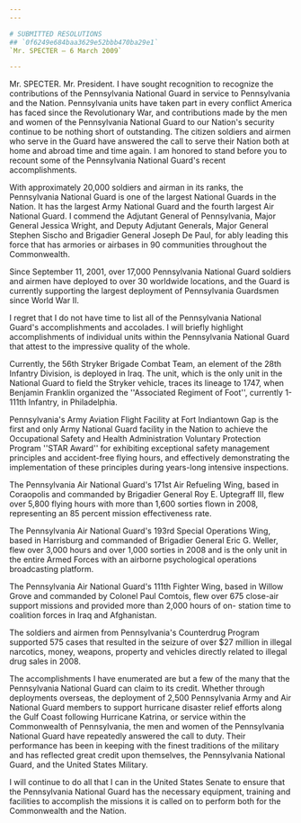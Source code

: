 ```yaml
---
---

# SUBMITTED RESOLUTIONS
## `0f6249e684baa3629e52bbb470ba29e1`
`Mr. SPECTER — 6 March 2009`

---
```



Mr. SPECTER. Mr. President. I have sought recognition to recognize 
the contributions of the Pennsylvania National Guard in service to 
Pennsylvania and the Nation. Pennsylvania units have taken part in 
every conflict America has faced since the Revolutionary War, and 
contributions made by the men and women of the Pennsylvania National 
Guard to our Nation's security continue to be nothing short of 
outstanding. The citizen soldiers and airmen who serve in the Guard 
have answered the call to serve their Nation both at home and abroad 
time and time again. I am honored to stand before you to recount some 
of the Pennsylvania National Guard's recent accomplishments.

With approximately 20,000 soldiers and airman in its ranks, the 
Pennsylvania National Guard is one of the largest National Guards in 
the Nation. It has the largest Army National Guard and the fourth 
largest Air National Guard. I commend the Adjutant General of 
Pennsylvania, Major General Jessica Wright, and Deputy Adjutant 
Generals, Major General Stephen Sischo and Brigadier General Joseph De 
Paul, for ably leading this force that has armories or airbases in 90 
communities throughout the Commonwealth.

Since September 11, 2001, over 17,000 Pennsylvania National Guard 
soldiers and airmen have deployed to over 30 worldwide locations, and 
the Guard is currently supporting the largest deployment of 
Pennsylvania Guardsmen since World War II.

I regret that I do not have time to list all of the Pennsylvania 
National Guard's accomplishments and accolades. I will briefly 
highlight accomplishments of individual units within the Pennsylvania 
National Guard that attest to the impressive quality of the whole.

Currently, the 56th Stryker Brigade Combat Team, an element of the 
28th Infantry Division, is deployed in Iraq. The unit, which is the 
only unit in the National Guard to field the Stryker vehicle, traces 
its lineage to 1747, when Benjamin Franklin organized the ''Associated 
Regiment of Foot'', currently 1-111th Infantry, in Philadelphia.

Pennsylvania's Army Aviation Flight Facility at Fort Indiantown Gap 
is the first and only Army National Guard facility in the Nation to 
achieve the Occupational Safety and Health Administration Voluntary 
Protection Program ''STAR Award'' for exhibiting exceptional safety 
management principles and accident-free flying hours, and effectively 
demonstrating the implementation of these principles during years-long 
intensive inspections.

The Pennsylvania Air National Guard's 171st Air Refueling Wing, based 
in Coraopolis and commanded by Brigadier General Roy E. Uptegraff III, 
flew over 5,800 flying hours with more than 1,600 sorties flown in 
2008, representing an 85 percent mission effectiveness rate.

The Pennsylvania Air National Guard's 193rd Special Operations Wing, 
based in Harrisburg and commanded of Brigadier General Eric G. Weller, 
flew over 3,000 hours and over 1,000 sorties in 2008 and is the only 
unit in the entire Armed Forces with an airborne psychological 
operations broadcasting platform.

The Pennsylvania Air National Guard's 111th Fighter Wing, based in 
Willow Grove and commanded by Colonel Paul Comtois, flew over 675 
close-air support missions and provided more than 2,000 hours of on-
station time to coalition forces in Iraq and Afghanistan.

The soldiers and airmen from Pennsylvania's Counterdrug Program 
supported 575 cases that resulted in the seizure of over $27 million in 
illegal narcotics, money, weapons, property and vehicles directly 
related to illegal drug sales in 2008.

The accomplishments I have enumerated are but a few of the many that 
the Pennsylvania National Guard can claim to its credit. Whether 
through deployments overseas, the deployment of 2,500 Pennsylvania Army 
and Air National Guard members to support hurricane disaster relief 
efforts along the Gulf Coast following Hurricane Katrina, or service 
within the Commonwealth of Pennsylvania, the men and women of the 
Pennsylvania National Guard have repeatedly answered the call to duty. 
Their performance has been in keeping with the finest traditions of the 
military and has reflected great credit upon themselves, the 
Pennsylvania National Guard, and the United States Military.

I will continue to do all that I can in the United States Senate to 
ensure that the Pennsylvania National Guard has the necessary 
equipment, training and facilities to accomplish the missions it is 
called on to perform both for the Commonwealth and the Nation.
